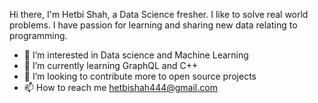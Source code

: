 Hi there, I'm Hetbi Shah, a Data Science fresher. I like to solve real world problems. I have passion for learning and sharing new data relating to programming. 
- 👀 I’m interested in Data science and Machine Learning 
- 🌱 I’m currently learning GraphQL and C++
- 💞️ I’m looking to contribute more to open source projects
- 📫 How to reach me hetbishah444@gmail.com
